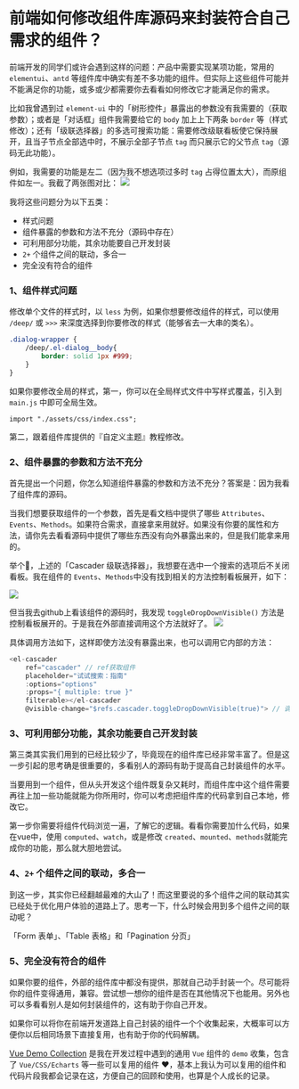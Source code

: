 # 前端如何修改组件库源码来封装符合自己需求的组件？


前端开发的同学们或许会遇到这样的问题：产品中需要实现某项功能，常用的 `elementui`、`antd` 等组件库中确实有差不多功能的组件。但实际上这些组件可能并不能满足你的功能，或多或少都需要你去看看如何修改它才能满足你的需求。

比如我曾遇到过 `element-ui` 中的「树形控件」暴露出的参数没有我需要的（获取参数）；或者是「对话框」组件我需要给它的 `body` 加上上下两条 `border` 等（样式修改）；还有「级联选择器」的多选可搜索功能：需要修改级联看板使它保持展开，且当子节点全部选中时，不展示全部子节点 `tag` 而只展示它的父节点 `tag`（源码无此功能）。

例如，我需要的功能是左二（因为我不想选项过多时 `tag` 占得位置太大），而原组件如左一。我截了两张图对比：
![](https://p3-juejin.byteimg.com/tos-cn-i-k3u1fbpfcp/b4469c26d2f747c78b6c0c3dbd67ed39~tplv-k3u1fbpfcp-watermark.image)

我将这些问题分为以下五类：

- 样式问题
- 组件暴露的参数和方法不充分（源码中存在）
- 可利用部分功能，其余功能要自己开发封装
- `2+` 个组件之间的联动，多合一
- 完全没有符合的组件

### 1、组件样式问题
修改单个文件的样式时，以 `less` 为例，如果你想要修改组件的样式，可以使用 `/deep/` 或 `>>>` 来深度选择到你要修改的样式（能够省去一大串的类名）。

```css
.dialog-wrapper {
    /deep/.el-dialog__body{
    	border: solid 1px #999;
    }
}
```
如果你要修改全局的样式，第一，你可以在全局样式文件中写样式覆盖，引入到 `main.js` 中即可全局生效。

```
import "./assets/css/index.css";
```
第二，跟着组件库提供的『自定义主题』教程修改。

### 2、组件暴露的参数和方法不充分
首先提出一个问题，你怎么知道组件暴露的参数和方法不充分？答案是：因为我看了组件库的源码。

当我们想要获取组件的一个参数，首先是看文档中提供了哪些 `Attributes`、`Events`、`Methods`。如果符合需求，直接拿来用就好。如果没有你要的属性和方法，请你先去看看源码中提供了哪些东西没有向外暴露出来的，但是我们能拿来用的。

举个🌰，上述的「Cascader 级联选择器」，我想要在选中一个搜索的选项后不关闭看板。我在组件的 `Events`、`Methods`中没有找到相关的方法控制看板展开，如下：


![](https://p6-juejin.byteimg.com/tos-cn-i-k3u1fbpfcp/88785ec9848f4f998618feeaaa88ed31~tplv-k3u1fbpfcp-watermark.image)
 
但当我去github上看该组件的源码时，我发现 `toggleDropDownVisible()` 方法是控制看板展开的。于是我在外部直接调用这个方法就好了。
![](https://p1-juejin.byteimg.com/tos-cn-i-k3u1fbpfcp/959f682b218c45cabc280fa4bd9a2f9b~tplv-k3u1fbpfcp-watermark.image)

具体调用方法如下，这样即使方法没有暴露出来，也可以调用它内部的方法：
```javascript
<el-cascader
    ref="cascader" // ref获取组件
    placeholder="试试搜索：指南"
    :options="options"
    :props="{ multiple: true }"
    filterable></el-cascader
    @visible-change="$refs.cascader.toggleDropDownVisible(true)"> // 调用组件及其方法
```
### 3、可利用部分功能，其余功能要自己开发封装
第三类其实我们用到的已经比较少了，毕竟现在的组件库已经非常丰富了。但是这一步引起的思考确是很重要的，多看别人的源码有助于提高自己封装组件的水平。

当要用到一个组件，但从头开发这个组件既复杂又耗时，而组件库中这个组件需要再往上加一些功能就能为你所用时，你可以考虑把组件库的代码拿到自己本地，修改它。

第一步你需要将组件代码浏览一遍，了解它的逻辑。看看你需要加什么代码，如果在vue中，使用 `computed`、`watch`，或是修改 `created`、`mounted`、`methods`就能完成你的功能，那么就大胆地尝试。

### 4、`2+` 个组件之间的联动，多合一
到这一步，其实你已经翻越最难的大山了！而这里要说的多个组件之间的联动其实已经处于优化用户体验的道路上了。思考一下，什么时候会用到多个组件之间的联动呢？

「Form 表单」、「Table 表格」和「Pagination 分页」

### 5、完全没有符合的组件
如果你要的组件，外部的组件库中都没有提供，那就自己动手封装一个。尽可能将你的组件变得通用，兼容。尝试想一想你的组件是否在其他情况下也能用。另外也可以多看看别人是如何封装组件的，这有助于你自己开发。

如果你可以将你在前端开发道路上自己封装的组件一个个收集起来，大概率可以方便你以后相同场景下直接复用，也有助于你的代码解耦。

[Vue Demo Collection](https://github.com/Gesj-yean/vue-demo-collection) 是我在开发过程中遇到的通用 `Vue` 组件的 `demo` 收集，包含了 `Vue/CSS/Echarts` 等一些可以复用的组件 ❤️，基本上我认为可以复用的组件和代码片段我都会记录在这，方便自己的回顾和使用，也算是个人成长的记录。

